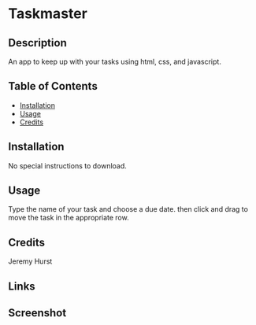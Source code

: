 # Taskmaster

## Description 

 An app to keep up with your tasks using html, css, and javascript.

## Table of Contents 

* [Installation](#installation)
* [Usage](#usage)
* [Credits](#credits)


## Installation

No special instructions to download.

## Usage 

Type the name of your task and choose a due date. then click and drag to move the task in the appropriate row.    


## Credits

Jeremy Hurst

## Links

## Screenshot

